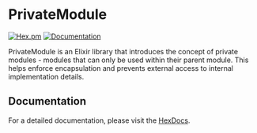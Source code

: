# PrivateModule

[![Hex.pm](https://img.shields.io/hexpm/v/private_module.svg)](https://hex.pm/packages/private_module)
[![Documentation](https://img.shields.io/badge/documentation-hexdocs-blue.svg)](https://hexdocs.pm/private_module)

PrivateModule is an Elixir library that introduces the concept of private modules - modules that can only be used within their parent module. This helps enforce encapsulation and prevents external access to internal implementation details.


## Documentation

For a detailed documentation, please visit the [HexDocs](https://hexdocs.pm/private_module).
